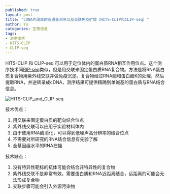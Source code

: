 ```yaml
---
published: true
layout: post
title: "cDNA片段库的高通量测序以及交联免疫扩增（HITS-CLIP和CLIP-seq）"
author: Yu
categories: 生物信息
tags:
- 测序技术
- HITS-CLIP
- CLIP-seq
---
```


HITS-CLIP 和 CLIP-seq 可以用于定位体内的蛋白质RNA相互作用位点。这个测序技术同[RIP-seq](http://yulijia.net/cn/%E7%94%9F%E7%89%A9%E4%BF%A1%E6%81%AF/2017/06/20/RNA-immunopreciprtation-sequencing.html)类似，但是用交联来固定蛋白质RNA复合物。方法是将RNA蛋白质复合物用紫外线交联并做免疫沉淀。复合物经过RNA酶和蛋白酶K的处理，然后提取RNA，并逆转录成cDNA，测序结果可提供精确到单碱基的蛋白质与RNA结合信息。

![HITS-CLIP_and_CLIP-seq](http://i.imgur.com/hBGHzWu.png)

技术优点：

1. 用交联来固定蛋白质的靶向结合位点
2. 紫外线交联可以应用于实验材料体内
3. 由于使用RNA酶消化，可以得到低噪声高分辨率的结合位点
4. 不需要对所研究的RNA结合信息有先验了解
5. 全基因组水平的RNA扫描

技术缺点：

1. 没有特异性靶标的抗体可能会结合非特异性的复合物
2. 紫外线交联不是非常有效，需要蛋白质和RNA近距离结合，远距离的可能会无法形成复合物
3. 交联步骤可能会引入外源污染物
